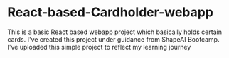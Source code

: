# React-based-Cardholder-webapp
This is a basic React based webapp project which basically holds certain cards.
I've created this project under guidance from ShapeAI Bootcamp.
I've uploaded this simple project to reflect my learning journey

